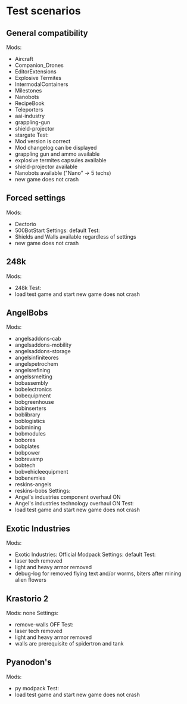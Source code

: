 # Test scenarios

## General compatibility
Mods:
- Aircraft
- Companion_Drones
- EditorExtensions
- Explosive Termites
- IntermodalContainers
- Milestones
- Nanobots
- RecipeBook
- Teleporters
- aai-industry
- grappling-gun
- shield-projector
- stargate
Test:
- Mod version is correct
- Mod changelog can be displayed
- grappling gun and ammo available
- explosive termites capsules available
- shield-projector available
- Nanobots available ("Nano" -> 5 techs)
- new game does not crash


## Forced settings
Mods:
- Dectorio
- 500BotStart
Settings: default
Test:
- Shields and Walls available regardless of settings
- new game does not crash


## 248k
Mods:
- 248k
Test:
- load test game and start new game does not crash


## AngelBobs
Mods:
- angelsaddons-cab
- angelsaddons-mobility
- angelsaddons-storage
- angelsinfiniteores
- angelspetrochem
- angelsrefining
- angelssmelting
- bobassembly
- bobelectronics
- bobequipment
- bobgreenhouse
- bobinserters
- boblibrary
- boblogistics
- bobmining
- bobmodules
- bobores
- bobplates
- bobpower
- bobrevamp
- bobtech
- bobvehicleequipment
- bobenemies
- reskins-angels
- reskins-bobs
Settings:
- Angel's industries component overhaul ON
- Angel's industries technology overhaul ON
Test:
- load test game and start new game does not crash


## Exotic Industries
Mods:
- Exotic Industries: Official Modpack
Settings: default
Test:
- laser tech removed
- light and heavy armor removed
- debug-log for removed flying text and/or worms, biters after mining alien flowers


## Krastorio 2
Mods: none
Settings:
- remove-walls OFF
Test:
- laser tech removed
- light and heavy armor removed
- walls are prerequisite of spidertron and tank


## Pyanodon's
Mods:
- py modpack
Test:
- load test game and start new game does not crash

